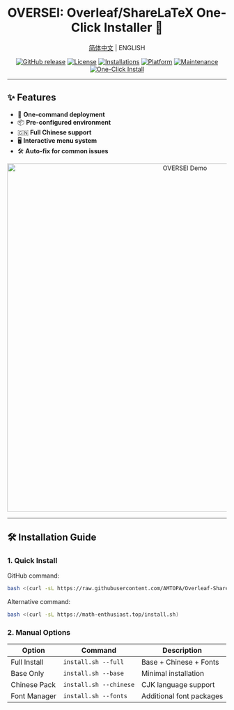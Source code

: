 <div align="center">
<h1>OVERSEI: Overleaf/ShareLaTeX One-Click Installer 🚀</h1>

<a href="README_zh.md">简体中文</a> | ENGLISH

[![GitHub release](https://img.shields.io/github/release/AMTOPA/Overleaf-Sharelatex-Easy-Install.svg?style=for-the-badge)](https://github.com/AMTOPA/Overleaf-Sharelatex-Easy-Install/releases)
[![License](https://img.shields.io/badge/license-MIT-blue?style=for-the-badge)](https://opensource.org/licenses/MIT)
[![Installations](https://img.shields.io/badge/dynamic/json?url=https://js.ruseo.cn/api/counter.php%3Fapi_key=YOUR_API_KEY%26action%3Dget%26counter_id%3D0bc7f9e8ed200173dc9205089c2d3036&label=installs&query=value&color=blue&style=for-the-badge)](https://github.com/AMTOPA/Overleaf-Sharelatex-Easy-Install)
[![Platform](https://img.shields.io/badge/platform-Linux%20|%20WSL-blue?style=for-the-badge)](https://en.wikipedia.org/wiki/Linux)
[![Maintenance](https://img.shields.io/badge/Maintained%3F-yes-green?style=for-the-badge)](https://github.com/AMTOPA/Overleaf-Sharelatex-Easy-Install/graphs/commit-activity)
[![One-Click Install](https://img.shields.io/badge/INSTALL-OVERSEI-brightgreen?style=for-the-badge&logo=shell)](https://raw.githubusercontent.com/AMTOPA/Overleaf-Sharelatex-Easy-Install/main/install.sh)

</div>

---

## ✨ Features

- 🚀 **One-command deployment**
- 📦 **Pre-configured environment**
- 🇨🇳 **Full Chinese support**
- 🖥️ **Interactive menu system**
- 🛠️ **Auto-fix for common issues**

<div align="center">
<img src="https://example.com/oversei-demo.gif" width="800" alt="OVERSEI Demo">
</div>

---

## 🛠️ Installation Guide

### 1. Quick Install

GitHub command:

```bash
bash <(curl -sL https://raw.githubusercontent.com/AMTOPA/Overleaf-Sharelatex-Easy-Install/main/install.sh)
```

Alternative command:

```bash
bash <(curl -sL https://math-enthusiast.top/install.sh)
```

### 2. Manual Options

| Option       | Command                | Description              |
| ------------ | ---------------------- | ------------------------ |
| Full Install | `install.sh --full`    | Base + Chinese + Fonts   |
| Base Only    | `install.sh --base`    | Minimal installation     |
| Chinese Pack | `install.sh --chinese` | CJK language support     |
| Font Manager | `install.sh --fonts`   | Additional font packages |
